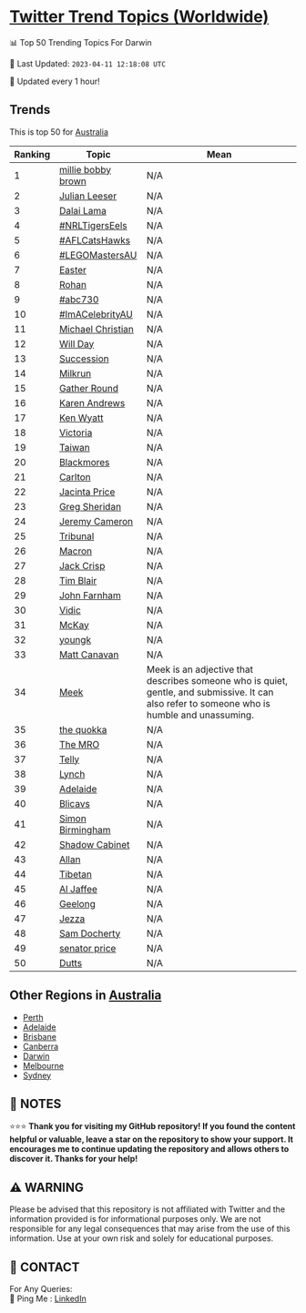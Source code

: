 [Twitter Trend Topics (Worldwide)](https://github.com/ErcinDedeoglu/Twitter-Trend-Topics)
==========


📊 Top 50 Trending Topics For Darwin

📆 Last Updated: `2023-04-11 12:18:08 UTC`

🔧 Updated every 1 hour!


## Trends

This is top 50 for [Australia](</Australia>)

| Ranking | Topic | Mean |
| ------- | ------------ | ------------ |
| 1 | [millie bobby brown](http://twitter.com/search?q=millie+bobby+brown) | N/A |
| 2 | [Julian Leeser](http://twitter.com/search?q=Julian+Leeser) | N/A |
| 3 | [Dalai Lama](http://twitter.com/search?q=Dalai+Lama) | N/A |
| 4 | [#NRLTigersEels](http://twitter.com/search?q=%23NRLTigersEels) | N/A |
| 5 | [#AFLCatsHawks](http://twitter.com/search?q=%23AFLCatsHawks) | N/A |
| 6 | [#LEGOMastersAU](http://twitter.com/search?q=%23LEGOMastersAU) | N/A |
| 7 | [Easter](http://twitter.com/search?q=Easter) | N/A |
| 8 | [Rohan](http://twitter.com/search?q=Rohan) | N/A |
| 9 | [#abc730](http://twitter.com/search?q=%23abc730) | N/A |
| 10 | [#ImACelebrityAU](http://twitter.com/search?q=%23ImACelebrityAU) | N/A |
| 11 | [Michael Christian](http://twitter.com/search?q=Michael+Christian) | N/A |
| 12 | [Will Day](http://twitter.com/search?q=Will+Day) | N/A |
| 13 | [Succession](http://twitter.com/search?q=Succession) | N/A |
| 14 | [Milkrun](http://twitter.com/search?q=Milkrun) | N/A |
| 15 | [Gather Round](http://twitter.com/search?q=Gather+Round) | N/A |
| 16 | [Karen Andrews](http://twitter.com/search?q=Karen+Andrews) | N/A |
| 17 | [Ken Wyatt](http://twitter.com/search?q=Ken+Wyatt) | N/A |
| 18 | [Victoria](http://twitter.com/search?q=Victoria) | N/A |
| 19 | [Taiwan](http://twitter.com/search?q=Taiwan) | N/A |
| 20 | [Blackmores](http://twitter.com/search?q=Blackmores) | N/A |
| 21 | [Carlton](http://twitter.com/search?q=Carlton) | N/A |
| 22 | [Jacinta Price](http://twitter.com/search?q=Jacinta+Price) | N/A |
| 23 | [Greg Sheridan](http://twitter.com/search?q=Greg+Sheridan) | N/A |
| 24 | [Jeremy Cameron](http://twitter.com/search?q=Jeremy+Cameron) | N/A |
| 25 | [Tribunal](http://twitter.com/search?q=Tribunal) | N/A |
| 26 | [Macron](http://twitter.com/search?q=Macron) | N/A |
| 27 | [Jack Crisp](http://twitter.com/search?q=Jack+Crisp) | N/A |
| 28 | [Tim Blair](http://twitter.com/search?q=Tim+Blair) | N/A |
| 29 | [John Farnham](http://twitter.com/search?q=John+Farnham) | N/A |
| 30 | [Vidic](http://twitter.com/search?q=Vidic) | N/A |
| 31 | [McKay](http://twitter.com/search?q=McKay) | N/A |
| 32 | [youngk](http://twitter.com/search?q=youngk) | N/A |
| 33 | [Matt Canavan](http://twitter.com/search?q=Matt+Canavan) | N/A |
| 34 | [Meek](http://twitter.com/search?q=Meek) | Meek is an adjective that describes someone who is quiet, gentle, and submissive. It can also refer to someone who is humble and unassuming. |
| 35 | [the quokka](http://twitter.com/search?q=the+quokka) | N/A |
| 36 | [The MRO](http://twitter.com/search?q=The+MRO) | N/A |
| 37 | [Telly](http://twitter.com/search?q=Telly) | N/A |
| 38 | [Lynch](http://twitter.com/search?q=Lynch) | N/A |
| 39 | [Adelaide](http://twitter.com/search?q=Adelaide) | N/A |
| 40 | [Blicavs](http://twitter.com/search?q=Blicavs) | N/A |
| 41 | [Simon Birmingham](http://twitter.com/search?q=Simon+Birmingham) | N/A |
| 42 | [Shadow Cabinet](http://twitter.com/search?q=Shadow+Cabinet) | N/A |
| 43 | [Allan](http://twitter.com/search?q=Allan) | N/A |
| 44 | [Tibetan](http://twitter.com/search?q=Tibetan) | N/A |
| 45 | [Al Jaffee](http://twitter.com/search?q=Al+Jaffee) | N/A |
| 46 | [Geelong](http://twitter.com/search?q=Geelong) | N/A |
| 47 | [Jezza](http://twitter.com/search?q=Jezza) | N/A |
| 48 | [Sam Docherty](http://twitter.com/search?q=Sam+Docherty) | N/A |
| 49 | [senator price](http://twitter.com/search?q=senator+price) | N/A |
| 50 | [Dutts](http://twitter.com/search?q=Dutts) | N/A |



## Other Regions in [Australia](</Australia>)

* [Perth](</Australia/Perth.md>)
* [Adelaide](</Australia/Adelaide.md>)
* [Brisbane](</Australia/Brisbane.md>)
* [Canberra](</Australia/Canberra.md>)
* [Darwin](</Australia/Darwin.md>)
* [Melbourne](</Australia/Melbourne.md>)
* [Sydney](</Australia/Sydney.md>)



## 📝 NOTES

⭐⭐⭐ **Thank you for visiting my GitHub repository! If you found the content helpful or valuable, leave a star on the repository to show your support. It encourages me to continue updating the repository and allows others to discover it. Thanks for your help!**


## ⚠️ WARNING

Please be advised that this repository is not affiliated with Twitter and the information provided is for informational purposes only. We are not responsible for any legal consequences that may arise from the use of this information. Use at your own risk and solely for educational purposes.


## 📨 CONTACT

 For Any Queries:  
            🏓 Ping Me : [LinkedIn](https://www.linkedin.com/in/ercindedeoglu/)
